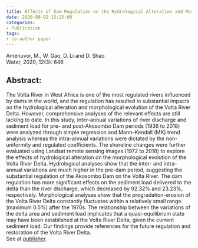 ```yaml
---
title: Effects of Dam Regulation on the Hydrological Alteration and Morphological Evolution of the Volta River Delta
date: 2020-08-02 15:25:00
categories:
- Publication
tags:
- co-author paper
---
```

<p> Amenuvor, M., W. Gao, D. Li and D. Shao <br/> Water, 2020, 12(3): 646 </p>

## Abstract:
The Volta River in West Africa is one of the most regulated rivers influenced by dams in the world, and the regulation has resulted in substantial impacts on the hydrological alteration and morphological evolution of the Volta River Delta. However, comprehensive analyses of the relevant effects are still lacking to date. In this study, inter-annual variations of river discharge and sediment load for pre- and post-Akosombo Dam periods (1936 to 2018) were analyzed through simple regression and Mann–Kendall (MK) trend analysis whereas the intra-annual variations were dictated by the non-uniformity and regulated coefficients. The shoreline changes were further evaluated using Landsat remote sensing images (1972 to 2018) to explore the effects of hydrological alteration on the morphological evolution of the Volta River Delta. Hydrological analyses show that the inter- and intra-annual variations are much higher in the pre-dam period, suggesting the substantial regulation of the Akosombo Dam on the Volta River. The dam regulation has more significant effects on the sediment load delivered to the delta than the river discharge, which decreased by 92.32% and 23.23%, respectively. Morphological analyses show that the progradation-erosion of the Volta River Delta constantly fluctuates within a relatively small range (maximum 0.5%) after the 1970s. The relationship between the variations of the delta area and sediment load implicates that a quasi-equilibrium state may have been established at the Volta River Delta, given the current sediment load. Our findings provide references for the future regulation and restoration of the Volta River Delta. <br/>
See at [publisher](https://www.mdpi.com/2073-4441/12/3/646).
